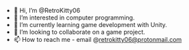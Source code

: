 - 👋 Hi, I’m @RetroKitty06
- 👀 I’m interested in computer programming.
- 🌱 I’m currently learning game development with Unity.
- 💞️ I’m looking to collaborate on a game project.
- 📫 How to reach me - email @retrokitty06@protonmail.com

<!---
RetroKitty06/RetroKitty06 is a ✨ special ✨ repository because its `README.md` (this file) appears on your GitHub profile.
You can click the Preview link to take a look at your changes.
--->
